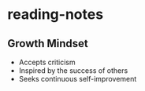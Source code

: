# reading-notes

## Growth Mindset

- Accepts criticism
- Inspired by the success of others
- Seeks continuous self-improvement

